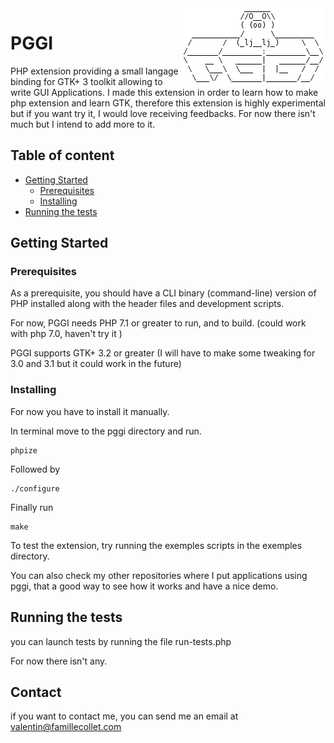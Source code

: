<img src="logo.png" align="right"/>

# PGGI

PHP extension providing a small langage binding for GTK+ 3 toolkit allowing to write GUI Applications.
I made this extension in order to learn how to make php extension and learn GTK, therefore this extension is highly experimental but if you want try it, I would love receiving feedbacks.
For now there isn't much but I intend to add more to it.

## Table of content

- [Getting Started](#getting-started)
    - [Prerequisites](#prerequisites)
    - [Installing](#installing)
- [Running the tests](#running-the-tests)

## Getting Started

### Prerequisites

As a prerequisite, you should have a CLI binary (command-line) version of PHP
installed along with the header files and development scripts.

For now, PGGI needs PHP 7.1 or greater to run, and to build. (could work with php 7.0, haven't try it )

PGGI supports GTK+ 3.2 or greater (I will have to make some tweaking for 3.0 and 3.1 but it could work in the future)

### Installing

For now you have to install it manually.

In terminal move to the pggi directory and run.

```
phpize
```
Followed by

```
./configure
```

Finally run

```
make
```

To test the extension, try running the exemples scripts in the exemples directory.

You can also check my other repositories where I put applications using pggi, that a good way to see how it works and have a nice demo.

## Running the tests

you can launch tests by running the file run-tests.php

For now there isn't any.

## Contact

if you want to contact me, you can send me an email at <valentin@famillecollet.com>


